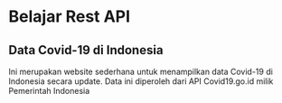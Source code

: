 # Belajar Rest API
## Data Covid-19 di Indonesia
Ini merupakan website sederhana untuk menampilkan data Covid-19 di Indonesia secara update.
Data ini diperoleh dari API Covid19.go.id milik Pemerintah Indonesia